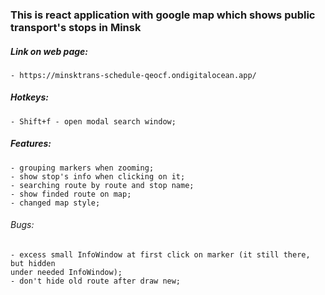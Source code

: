 ### This is react application with google map which shows public transport's stops in Minsk

##### Link on web page:
    - https://minsktrans-schedule-qeocf.ondigitalocean.app/

##### Hotkeys:
    - Shift+f - open modal search window;

##### Features:
    - grouping markers when zooming;
    - show stop's info when clicking on it; 
    - searching route by route and stop name;
    - show finded route on map;
    - changed map style;

###### Bugs:
    - excess small InfoWindow at first click on marker (it still there, but hidden
    under needed InfoWindow);
    - don't hide old route after draw new;